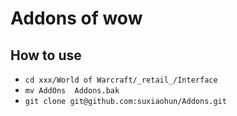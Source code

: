 # Addons of wow

## How to use
- ```cd xxx/World of Warcraft/_retail_/Interface```
- ```mv AddOns  Addons.bak```
- ```git clone git@github.com:suxiaohun/Addons.git```